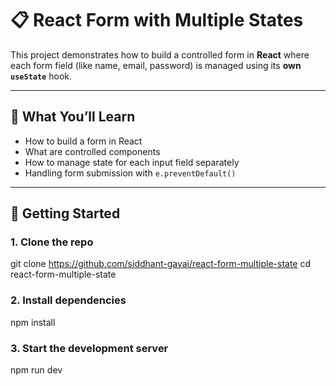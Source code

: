 # 📋 React Form with Multiple States

This project demonstrates how to build a controlled form in **React** where each form field (like name, email, password) is managed using its **own `useState`** hook.

---

## 📌 What You’ll Learn

- How to build a form in React
- What are controlled components
- How to manage state for each input field separately
- Handling form submission with `e.preventDefault()`

---

## 🚀 Getting Started

### 1. Clone the repo

git clone https://github.com/siddhant-gavai/react-form-multiple-state
cd react-form-multiple-state

### 2. Install dependencies

npm install

### 3. Start the development server

npm run dev
